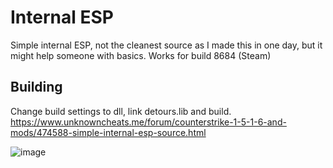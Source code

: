 # Internal ESP

Simple internal ESP, not the cleanest source as I made this in one day, but it might help someone with basics.
Works for build 8684 (Steam)

## Building
Change build settings to dll, link detours.lib and build.  
https://www.unknowncheats.me/forum/counterstrike-1-5-1-6-and-mods/474588-simple-internal-esp-source.html

![image](https://i.imgur.com/bGQGPDB.png)
